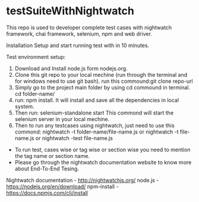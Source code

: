 # testSuiteWithNightwatch
This repo is used to developer complete test cases with nightwatch framework, chai framework, selenium, npm and web driver.


Installation Setup and start running test with in 10 minutes.

Test environment setup:
1. Download and Install node.js form nodejs.org.
2. Clone this git repo to your local mechine (run through the terminal and for windows need to use git bash).
  run this commound:git clone repo-url
3. Simply go to the project main folder by using cd commound in terminal.
  cd folder-name/
4. run: npm install.
 It will install and save all the dependencies in local system.
 5. Then run: selenium-standalone start
 This commond will start the selenium server in your local mechine.
 6. Then to run any testcases using nightwatch, just need to use this commond:
  nightwatch -t folder-name/file-name.js
  or
  nightwatch -t file-name.js
  or 
  nightwatch -test file-name.js
  
  - To run test, cases wise or tag wise or section wise you need to mention the tag name or section name.
  - Please go through the nightwatch documentation website to know more about End-To-End Tesing.
  
Nightwatch documentation - http://nightwatchjs.org/
node.js  - https://nodejs.org/en/download/
npm-install - https://docs.npmjs.com/cli/install

